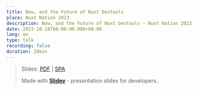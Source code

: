 ```yaml
---
title: Now, and the Future of Nuxt Devtools
place: Nuxt Nation 2023
description: Now, and the Future of Nuxt Devtools - Nuxt Nation 2023
date: 2023-10-18T08:00:00.000+00:00
lang: en
type: talk
recording: false
duration: 20min
---
```


> Slides: [PDF](https://antfu.me/talks/2023-10-18) | [SPA](https://talks.antfu.me/2023/nuxt-devtools-next)
>
> Made with <Slidev class="inline"/>  [**Slidev**](https://github.com/slidevjs/slidev) - presentation slides for developers.



